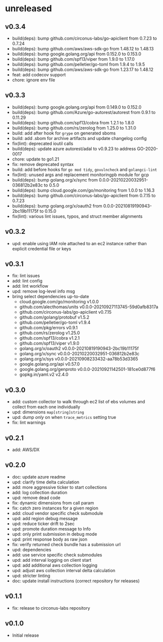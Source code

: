 # unreleased

## v0.3.4

* build(deps): bump github.com/circonus-labs/go-apiclient from 0.7.23 to 0.7.24
* build(deps): bump github.com/aws/aws-sdk-go from 1.48.12 to 1.48.13
* build(deps): bump google.golang.org/api from 0.152.0 to 0.153.0
* build(deps): bump github.com/spf13/viper from 1.9.0 to 1.17.0
* build(deps): bump github.com/pelletier/go-toml from 1.9.4 to 1.9.5
* build(deps): bump github.com/aws/aws-sdk-go from 1.23.17 to 1.48.12
* feat: add codecov support
* chore: ignore env file

## v0.3.3

* build(deps): bump google.golang.org/api from 0.149.0 to 0.152.0
* build(deps): bump github.com/Azure/go-autorest/autorest from 0.9.1 to 0.11.29
* build(deps): bump github.com/spf13/cobra from 1.2.1 to 1.8.0
* build(deps): bump github.com/rs/zerolog from 1.25.0 to 1.31.0
* build: add after hook for `grype` on generated sboms
* build: add .sbom for archive artifacts and update changelog config
* fix(lint): deprecated ioutil calls
* build(deps): update azure autorest/adal to v0.9.23 to address GO-2020-0017
* chore: update to go1.21
* fix: remove deprecated syntax
* build: add before hooks for `go mod tidy`, `govulncheck` and `golangci-lint`
* fix(lint): unused args and replacement monitoringpb module for gcp
* build(deps): bump golang.org/x/sync from 0.0.0-20210220032951-036812b2e83c to 0.5.0
* build(deps): bump cloud.google.com/go/monitoring from 1.0.0 to 1.16.3
* build(deps): bump github.com/circonus-labs/go-apiclient from 0.7.15 to 0.7.23
* build(deps): bump golang.org/x/oauth2 from 0.0.0-20210819190943-2bc19b11175f to 0.15.0
* fix(lint): various lint issues, typos, and struct member alignments

## v0.3.2

* upd: enable using IAM role attached to an ec2 instance rather than explicit credential file or keys

## v0.3.1

* fix: lint issues
* add: lint config
* add: lint workflow
* upd: remove log-level info msg
* bring select dependencies up-to-date
    * cloud.google.com/go/monitoring v1.0.0
    * github.com/alecthomas/units v0.0.0-20210927113745-59d0afb8317a
    * github.com/circonus-labs/go-apiclient v0.7.15
    * github.com/golang/protobuf v1.5.2
    * github.com/pelletier/go-toml v1.9.4
    * github.com/pkg/errors v0.9.1
    * github.com/rs/zerolog v1.25.0
    * github.com/spf13/cobra v1.2.1
    * github.com/spf13/viper v1.9.0
    * golang.org/x/oauth2 v0.0.0-20210819190943-2bc19b11175f
    * golang.org/x/sync v0.0.0-20210220032951-036812b2e83c
    * golang.org/x/sys v0.0.0-20210908233432-aa78b53d3365
    * google.golang.org/api v0.57.0
    * google.golang.org/genproto v0.0.0-20210921142501-181ce0d877f6
    * gopkg.in/yaml.v2 v2.4.0

## v0.3.0

* add: custom collector to walk through ec2 list of ebs volumes and collect from each one individually
* upd: dimensions `map[string]string`
* upd: dump _only_ on when `trace_metrics` setting true
* fix: lint warnings

## v0.2.1

* add: AWS/DX

## v0.2.0

* doc: update azure readme
* upd: clarify time delta calculation
* add: more aggressive ticker to start collections
* add: log collection duration
* upd: remove dead code
* fix: dynamic dimensions from call param
* fix: catch zero instances for a given region
* add: cloud vendor specific check submodule
* upd: add region debug message
* upd: reduce ticker drift to 2sec
* upd: promote duration message to Info
* upd: only print submission in debug mode
* upd: print response body as raw json
* fix: verify returned check bundle has a submission url
* upd: dependencies
* add: use service specific check submodules
* upd: add interval logging on client start
* upd: add additional aws collection logging
* upd: adjust aws collection interval delta calculation
* upd: stricter linting
* doc: update install instructions (correct repository for releases)

## v0.1.1

* fix: release to circonus-labs repository

## v0.1.0

* Initial release
